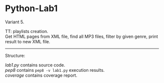 # Python-Lab1
Variant 5.

TT: playlists creation.  
Get HTML pages from XML file, find all MP3 files, filter by given genre, print result to new XML file.  

---

Structure:

_lab1.py_ contains source code.  
_pep8_ contains `pep8 -v lab1.py` execution results.  
_coverage_ contains coverage report.  